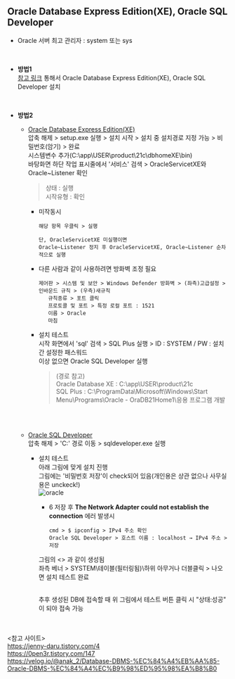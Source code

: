 ## Oracle Database Express Edition(XE), Oracle SQL Developer
- Oracle 서버 최고 관리자 : system 또는 sys
<br>

- **방법1**   
  [참고 링크](https://velog.io/@anak_2/Database-DBMS-%EC%84%A4%EB%AA%85-Oracle-DBMS-%EC%84%A4%EC%B9%98%ED%95%98%EA%B8%B0) 통해서 Oracle Database Express Edition(XE), Oracle SQL Developer 설치
<br>

- **방법2**  
  - [Oracle Database Express Edition(XE)](https://www.oracle.com/database/technologies/xe-downloads.html)   
    압축 해제 > setup.exe 실행 > 설치 시작 > 설치 중 설치경로 지정 가능 > 비밀번호(암기) > 완료   
    시스템변수 추가(C:\app\USER\product\21c\dbhomeXE\bin)   
    바탕화면 하단 작업 표시줄에서 '서비스' 검색 > OracleServicetXE와 Oracle~Listener 확인   
      > 상태 : 실행      
      > 시작유형 : 확인   
    
    * 미작동시
      ```
      해당 항목 우클릭 > 실행
      
      단, OracleServicetXE 미실행이면
      Oracle~Listener 정지 후 OracleServicetXE, Oracle~Listener 순차적으로 실행
      ```
    
     * 다른 사람과 같이 사용하려면 방화벽 조정 필요
       ```
       제어판 > 시스템 및 보안 > Windows Defender 방화벽 > (좌측)고급설정 > 인바운드 규칙 > (우측)새규칙
          규칙종류 > 포트 클릭
          프로토콜 및 포트 > 특정 로컬 포트 : 1521
          이름 > Oracle
          마침
       ```
      - 설치 테스트   
        시작 화면에서 'sql' 검색 > SQL Plus 실행 > ID : SYSTEM / PW : 설치 간 설정한 패스워드   
        이상 없으면 Oracle SQL Developer 실행   
          > (경로 참고)   
          > Oracle Database XE : C:\app\USER\product\21c   
          > SQL Plus : C:\ProgramData\Microsoft\Windows\Start Menu\Programs\Oracle - OraDB21Home1\응용 프로그램 개발   
  
  <br><br>
  
  - [Oracle SQL Developer](https://www.oracle.com/database/sqldeveloper/technologies/download/)   
    압축 해제 > 'C:\' 경로 이동 > sqldeveloper.exe 실행    
    
    - 설치 테스트   
      아래 그림에 맞게 설치 진행   
      그림에는 '비밀번호 저장'이 check되어 있음(개인용은 상관 없으나 사무실용은 unckeck!)   
      ![oracle](https://github.com/Son-Sumin/mine/assets/114986832/86dd24ba-81c8-442f-ae74-5bd919eb6a71)
  
      - 6 저장 후 **The Network Adapter could not establish the connection** 에러 발생시   
        ```
        cmd > $ ipconfig > IPv4 주소 확인   
        Oracle SQL Developer > 호스트 이름 : localhost → IPv4 주소 > 저장
        ```
      그림의 <> 과 같이 생성됨   
      좌측 베너 > SYSTEM\테이블(필터링됨)\하위 아무거나 더블클릭 > 나오면 설치 테스트 완료   
      <br>
      
      추후 생성된 DB에 접속할 때 위 그림에서 테스트 버튼 클릭 시 "상태:성공" 이 되야 접속 가능   
  <br><br>

<참고 사이트>   
https://jenny-daru.tistory.com/4     
https://0pen3r.tistory.com/147   
https://velog.io/@anak_2/Database-DBMS-%EC%84%A4%EB%AA%85-Oracle-DBMS-%EC%84%A4%EC%B9%98%ED%95%98%EA%B8%B0

